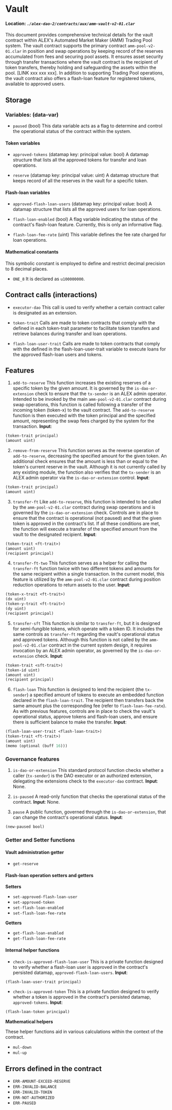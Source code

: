 # Vault

#### Location: _`./alex-dao-2/contracts/aux/amm-vault-v2-01.clar`_

This document provides comprehensive technical details for the vault contract within ALEX's Automated Market Maker (AMM) Trading Pool system. The vault contract supports the primary contract `amm-pool-v2-01.clar` in position and swap operations by keeping record of the reserves accumulated from fees and securing pool assets. It ensures asset security through transfer transactions where the vault contract is the recipient of token transfers, thereby holding and safeguarding the assets within the pool. [LINK xxx xxx xxx].
In addition to supporting Trading Pool operations, the vault contract also offers a flash-loan feature for registered tokens, available to approved users.

## Storage

### Variables: (data-var)

* `paused` (bool)
This data variable acts as a flag to determine and control the operational status of the contract within the system.

#### Token variables

* `approved-tokens` (datamap key: principal value: bool)
A datamap structure that lists all the approved tokens for transfer and loan operations.

* `reserve` (datamap key: principal value: uint)
A datamap structure that keeps record of all the reserves in the vault for a specific token.

#### Flash-loan variables

* `approved-flash-loan-users` (datamap key: principal value: bool)
A datamap structure that lists all the approved users for loan operations.

* `flash-loan-enabled` (bool)
A flag variable indicating the status of the contract's flash-loan feature. Currently, this is only an informative flag.

* `flash-loan-fee-rate` (uint)
This variable defines the fee rate charged for loan operations.

#### Mathematical constants

This symbolic constant is employed to define and restrict decimal precision to 8 decimal places.

* `ONE_8` It is declared as `u100000000`.

## Contract calls (interactions)

* `executor-dao` This call is used to verify whether a certain contract caller is designated as an extension.

* `token-trait` Calls are made to token contracts that comply with the <ft-trait> defined in each token-trait parameter to facilitate token transfers and retrieve balances during transfer and loan operations.

* `flash-loan-user-trait` Calls are made to token contracts that comply with the <flash-loan-trait> defined in the flash-loan-user-trait variable to execute loans for the approved flash-loan users and tokens.

## Features

1. `add-to-reserve` This function increases the existing reserves of a specific token by the given amount. It is governed by the `is-dao-or-extension` check to ensure that the `tx-sender` is an ALEX admin operator. Intended to be invoked by the main `amm-pool-v2-01.clar` contract during swap operations, this function is called following a transfer of the incoming token (token-x) to the vault contract. The `add-to-reserve` function is then executed with the token principal and the specified amount, representing the swap fees charged by the system for the transaction.
**Input**:
```lisp
(token-trait principal)
(amount uint)
```

2. `remove-from-reserve` This function serves as the reverse operation of `add-to-reserve`, decreasing the specified amount for the given token. An additional check ensures that the amount is less than or equal to the token's current reserve in the vault.
Although it is not currently called by any existing module, the function also verifies that the `tx-sender` is an ALEX admin operator via the `is-dao-or-extension` control.
**Input**:
```lisp
(token-trait principal)
(amount uint)
```

3. `transfer-ft` Like `add-to-reserve`, this function is intended to be called by the `amm-pool-v2-01.clar` contract during swap operations and is governed by the `is-dao-or-extension` check. Controls are in place to ensure that the contract is operational (not paused) and that the given token is approved in the contract's list.
If all these conditions are met, the function will execute a transfer of the specified amount from the vault to the designated recipient.
**Input**:
```lisp
(token-trait <ft-trait>)
(amount uint)
(recipient principal)
```

4. `transfer-ft-two` This function serves as a helper for calling the `transfer-ft` function twice with two different tokens and amounts for the same recipient within a single transaction. In the current model, this feature is utilized by the `amm-pool-v2-01.clar` contract during position reduction operations to return assets to the user.
**Input**:
```lisp
(token-x-trait <ft-trait>)
(dx uint)
(token-y-trait <ft-trait>)
(dy uint)
(recipient principal)
```

5. `transfer-sft` This function is similar to `transfer-ft`, but it is designed for semi-fungible tokens, which operate with a token ID. It includes the same controls as `transfer-ft` regarding the vault's operational status and approved tokens. Although this function is not called by the `amm-pool-v2-01.clar` contract in the current system design, it requires invocation by an ALEX admin operator, as governed by the `is-dao-or-extension` check.
**Input**:
```lisp
(token-trait <sft-trait>)
(token-id uint)
(amount uint)
(recipient principal)
```

6. `flash-loan` This function is designed to lend the recipient (the `tx-sender`) a specified amount of tokens to execute an embedded function declared in the `flash-loan-trait`. The recipient then transfers back the same amount plus the corresponding fee (refer to `flash-loan-fee-rate`).
As with previous features, controls are in place to check the vault's operational status, approve tokens and flash-loan users, and ensure there is sufficient balance to make the transfer.
**Input**:
```lisp
(flash-loan-user-trait <flash-loan-trait>)
(token-trait <ft-trait>)
(amount uint)
(memo (optional (buff 16)))
```

### Governance features

1. `is-dao-or-extension` This standard protocol function checks whether a caller (`tx-sender`) is the DAO executor or an authorized extension, delegating the extensions check to the `executor-dao` contract.
**Input**:
None.

2. `is-paused` A read-only function that checks the operational status of the contract.
**Input**:
None.

3. `pause` A public function, governed through the `is-dao-or-extension`, that can change the contract's operational status.
**Input**:
```lisp
(new-paused bool)
```

### Getter and Setter functions

#### Vault administration getter
* `get-reserve`

#### Flash-loan operation setters and getters

**Setters**

* `set-approved-flash-loan-user`
* `set-approved-token`
* `set-flash-loan-enabled`
* `set-flash-loan-fee-rate`

**Getters**
* `get-flash-loan-enabled`
* `get-flash-loan-fee-rate`

#### Internal helper functions

* `check-is-approved-flash-loan-user` This is a private function designed to verify whether a flash-loan user is approved in the contract's persisted datamap, `approved-flash-loan-users`.
**Input**:
```lisp
(flash-loan-user-trait principal)
```

* `check-is-approved-token` This is a private function designed to verify whether a token is approved in the contract's persisted datamap, `approved-tokens`.
**Input**:
```lisp
(flash-loan-token principal)
```

**Mathematical helpers**

These helper functions aid in various calculations within the context of the contract.
* `mul-down`
* `mul-up`

## Errors defined in the contract

* `ERR-AMOUNT-EXCEED-RESERVE`
* `ERR-INVALID-BALANCE`
* `ERR-INVALID-TOKEN`
* `ERR-NOT-AUTHORIZED`
* `ERR-PAUSED`
